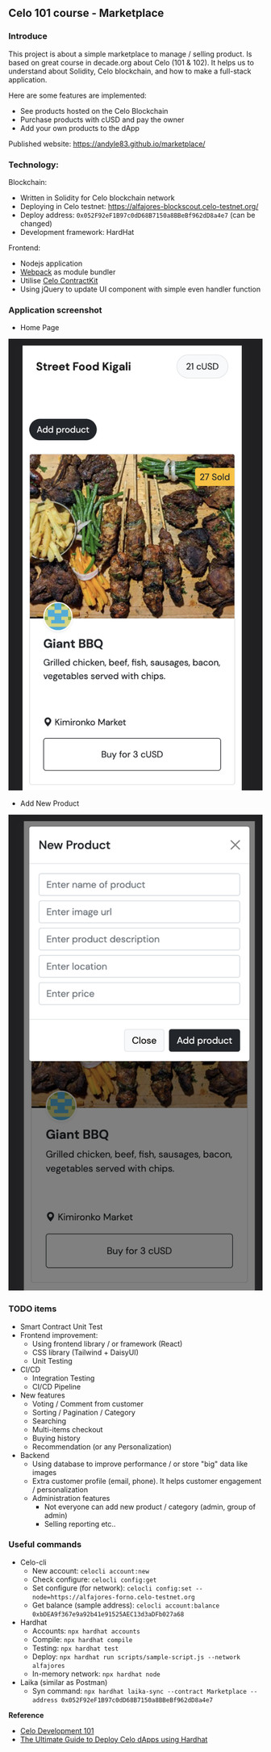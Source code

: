 ## Celo 101 course - Marketplace

### Introduce

This project is about a simple marketplace to manage / selling product. Is based on great course in decade.org about Celo (101 & 102). It helps us to understand about Solidity, Celo blockchain, and how to make a full-stack application.

Here are some features are implemented:
- See products hosted on the Celo Blockchain
- Purchase products with cUSD and pay the owner
- Add your own products to the dApp

Published website: https://andyle83.github.io/marketplace/

### Technology:

Blockchain:
- Written in Solidity for Celo blockchain network
- Deploying in Celo testnet: https://alfajores-blockscout.celo-testnet.org/
- Deploy address: `0x052F92eF1B97c0dD68B7150a8BBeBf962dD8a4e7` (can be changed)
- Development framework: HardHat

Frontend:
- Nodejs application 
- [Webpack](https://webpack.js.org/guides/getting-started/) as module bundler
- Utilise [Celo ContractKit](https://docs.celo.org/developer-guide/contractkit/setup)
- Using jQuery to update UI component with simple even handler function

### Application screenshot

- Home Page

![Home Page](https://raw.githubusercontent.com/andyle83/marketplace/main/demo/1.png)

- Add New Product

![Add New Product](https://raw.githubusercontent.com/andyle83/marketplace/main/demo/2.png)

### TODO items

- Smart Contract Unit Test
- Frontend improvement:
  - Using frontend library / or framework (React)
  - CSS library (Tailwind + DaisyUI)
  - Unit Testing
- CI/CD
  - Integration Testing
  - CI/CD Pipeline
- New features
  - Voting / Comment from customer
  - Sorting / Pagination / Category
  - Searching
  - Multi-items checkout
  - Buying history
  - Recommendation (or any Personalization)
- Backend 
  - Using database to improve performance / or store "big" data like images
  - Extra customer profile (email, phone). It helps customer engagement / personalization
  - Administration features
    - Not everyone can add new product / category (admin, group of admin)
    - Selling reporting etc..

### Useful commands

- Celo-cli
  - New account: `celocli account:new`
  - Check configure: `celocli config:get`
  - Set configure (for network): `celocli config:set --node=https://alfajores-forno.celo-testnet.org`
  - Get balance (sample address): `celocli account:balance 0xbDEA9f367e9a92b41e91525AEC13d3aDFb027a68`
- Hardhat
  - Accounts: `npx hardhat accounts`
  - Compile: `npx hardhat compile`
  - Testing: `npx hardhat test`
  - Deploy: `npx hardhat run scripts/sample-script.js --network alfajores`
  - In-memory network: `npx hardhat node`
- Laika (similar as Postman)
  - Syn command: `npx hardhat laika-sync --contract Marketplace --address 0x052F92eF1B97c0dD68B7150a8BBeBf962dD8a4e7`

**Reference**

- [Celo Development 101](https://dacade.org/)
- [The Ultimate Guide to Deploy Celo dApps using Hardhat](https://medium.com/celodevelopers/hardhat-and-celo-the-ultimate-guide-to-deploy-celo-dapps-using-hardhat-747f42ad0788)
